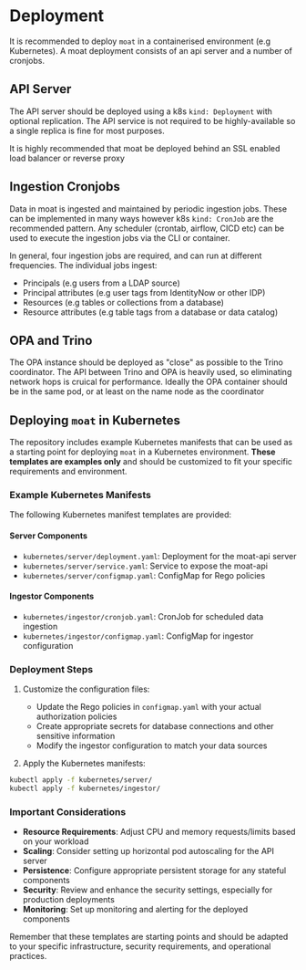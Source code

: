 # Deployment
It is recommended to deploy `moat` in a containerised environment (e.g Kubernetes). A moat deployment consists of
an api server and a number of cronjobs.

## API Server
The API server should be deployed using a k8s `kind: Deployment` with optional replication. The API service is not required to be
highly-available so a single replica is fine for most purposes.

It is highly recommended that moat be deployed behind an SSL enabled load balancer or reverse proxy

## Ingestion Cronjobs
Data in moat is ingested and maintained by periodic ingestion jobs. These can be implemented in many ways however k8s `kind: CronJob`
are the recommended pattern. Any scheduler (crontab, airflow, CICD etc) can be used to execute the ingestion jobs via the CLI or container.

In general, four ingestion jobs are required, and can run at different frequencies. The individual jobs ingest:
* Principals (e.g users from a LDAP source)
* Principal attributes (e.g user tags from IdentityNow or other IDP)
* Resources (e.g tables or collections from a database)
* Resource attributes (e.g table tags from a database or data catalog)

## OPA and Trino
The OPA instance should be deployed as "close" as possible to the Trino coordinator. The API between Trino and OPA is heavily
used, so eliminating network hops is cruical for performance. Ideally the OPA container should be in the same pod, or at least
on the name node as the coordinator

## Deploying `moat` in Kubernetes

The repository includes example Kubernetes manifests that can be used as a starting point for deploying `moat` in a Kubernetes environment. 
**These templates are examples only** and should be customized to fit your specific requirements and environment.

### Example Kubernetes Manifests

The following Kubernetes manifest templates are provided:

#### Server Components
- `kubernetes/server/deployment.yaml`: Deployment for the moat-api server
- `kubernetes/server/service.yaml`: Service to expose the moat-api
- `kubernetes/server/configmap.yaml`: ConfigMap for Rego policies

#### Ingestor Components
- `kubernetes/ingestor/cronjob.yaml`: CronJob for scheduled data ingestion
- `kubernetes/ingestor/configmap.yaml`: ConfigMap for ingestor configuration

### Deployment Steps

1. Customize the configuration files:
   - Update the Rego policies in `configmap.yaml` with your actual authorization policies
   - Create appropriate secrets for database connections and other sensitive information
   - Modify the ingestor configuration to match your data sources

2. Apply the Kubernetes manifests:
```bash
kubectl apply -f kubernetes/server/
kubectl apply -f kubernetes/ingestor/
```

### Important Considerations

- **Resource Requirements**: Adjust CPU and memory requests/limits based on your workload
- **Scaling**: Consider setting up horizontal pod autoscaling for the API server
- **Persistence**: Configure appropriate persistent storage for any stateful components
- **Security**: Review and enhance the security settings, especially for production deployments
- **Monitoring**: Set up monitoring and alerting for the deployed components

Remember that these templates are starting points and should be adapted to your specific infrastructure, security requirements, and operational practices.
